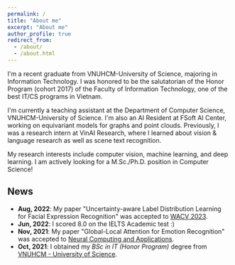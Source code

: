 ```yaml
---
permalink: /
title: "About me"
excerpt: "About me"
author_profile: true
redirect_from: 
  - /about/
  - /about.html
---
```


I'm a recent graduate from VNUHCM-University of Science, majoring in Information Technology. I was honored to be the salutatorian of the Honor Program (cohort 2017) of the Faculty of Information Technology, one of the best IT/CS programs in Vietnam.

I'm currently a teaching assistant at the Department of Computer Science, VNUHCM-University of Science. I'm also an AI Resident at FSoft AI Center, working on equivariant models for graphs and point clouds. Previously, I was a research intern at VinAI Research, where I learned about vision & language research as well as scene text recognition. 

My research interests include computer vision, machine learning, and deep learning. I am actively looking for a M.Sc./Ph.D. position in Computer Science!

## News
- **Aug, 2022**: My paper "Uncertainty-aware Label Distribution Learning for Facial Expression Recognition" was accepted to [WACV 2023](https://wacv2023.thecvf.com).
- **Jun, 2022**: I scored 8.0 on the IELTS Academic test :)
- **Nov, 2021**: My paper "Global-Local Attention for Emotion Recognition" was accepted to [Neural Computing and Applications](https://www.springer.com/journal/521).
- **Oct, 2021**: I obtained my *BSc in IT (Honor Program)* degree from [VNUHCM - University of Science](https://en.hcmus.edu.vn/).